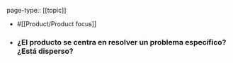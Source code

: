page-type:: [[topic]]

- #[[Product/Product focus]]

- ### ¿El producto se centra en resolver un problema específico? ¿Está disperso?



